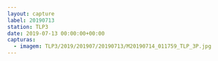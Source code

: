 ```yaml
---
layout: capture
label: 20190713
station: TLP3
date: 2019-07-13 00:00:00+00:00
capturas:
  - imagem: TLP3/2019/201907/20190713/M20190714_011759_TLP_3P.jpg
---
```

